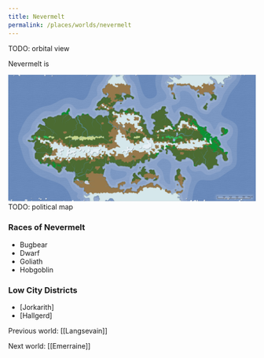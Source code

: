 ```yaml
---
title: Nevermelt
permalink: /places/worlds/nevermelt
---
```

TODO: orbital view

Nevermelt is

![Nevermelt Biomes](../../assets/img/nevermelt-biomes.png)
TODO: political map

### Races of Nevermelt
- Bugbear
- Dwarf
- Goliath
- Hobgoblin

### Low City Districts
- [Jorkarith]
- [Hallgerd]

Previous world: [[Langsevain]]

Next world: [[Emerraine]]